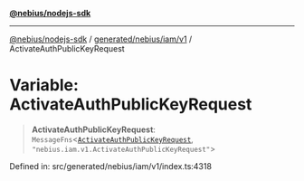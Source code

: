 [**@nebius/nodejs-sdk**](../../../../../README.md)

***

[@nebius/nodejs-sdk](../../../../../README.md) / [generated/nebius/iam/v1](../README.md) / ActivateAuthPublicKeyRequest

# Variable: ActivateAuthPublicKeyRequest

> **ActivateAuthPublicKeyRequest**: `MessageFns`\<[`ActivateAuthPublicKeyRequest`](../interfaces/ActivateAuthPublicKeyRequest.md), `"nebius.iam.v1.ActivateAuthPublicKeyRequest"`\>

Defined in: src/generated/nebius/iam/v1/index.ts:4318

